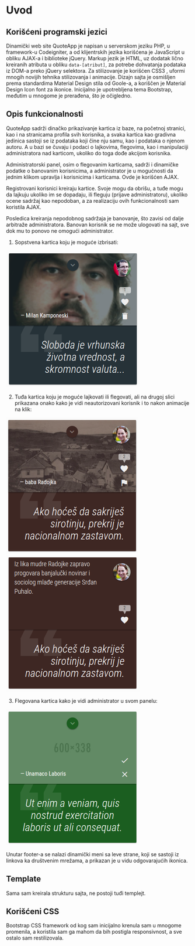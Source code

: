 # Uvod
## Korišćeni programski jezici
Dinamički web site QuoteApp je napisan u serverskom jeziku PHP, u framework-u Codeigniter, a od klijentrskih jezika korišćena je JavaScript u obliku AJAX-a i biblioteke jQuery. Markup jezik je HTML, uz dodatak lično kreiranih atributa u obliku ```data-[atribut]```, za potrebe dohvatanja podataka iz DOM-a preko jQuery selektora. Za stilizovanje je korišćen CSS3 , uformi mnogih novijih tehnika stilizovanja i animacije. Dizajn sajta je osmišljen prema standardima Material Design stila od Goole-a, a koriščen je Material Design Icon font za ikonice. Inicijalno je upotrebljena tema Bootstrap, međutim u mnogome je prerađena, što je očigledno.
## Opis funkcionalnosti
QuoteApp sadrži dinačko prikazivanje kartica iz baze, na početnoj stranici, kao i na stranicama profila svih korisnika, a svaka kartica kao gradivna jedinica sastoji se iz podataka koji čine nju samu, kao i podataka o njenom autoru. A u bazi se čuvaju i podaci o lajkovima, flegovima, kao i manipulaciji administratora nad karticom, ukoliko do toga dođe akcijom korisnika.

Administratorski panel, osim o flegovanim karticama, sadrži i dinamičke podatke o banovanim korisnicima, a administrator je u mogućnosti da jednim klikom upravlja i korisnicima i karticama. Ovde je korišćen AJAX.

Registrovani korisnici kreiraju kartice. Svoje mogu da obrišu, a tuđe mogu da lajkuju ukoliko im se dopadaju, ili fleguju (prijave administratoru), ukoliko ocene sadržaj kao nepodoban, a za realizaciju ovih funkcionalnosti sam koristila AJAX.

Posledica kreiranja nepodobnog sadržaja je banovanje, što zavisi od dalje arbitraže administratora. Banovan korisnik se ne može ulogovati na sajt, sve dok mu to ponovo ne omogući administrator.

1. Sopstvena kartica koju je moguće izbrisati:

![](own-card.png)

2. Tuđa kartica koju je moguće lajkovati ili flegovati, ali na drugoj slici prikazana onako kako je vidi neautorizovani korisnik i to nakon animacije na klik:

![](other-card.png)![](cart-info.png)

3. Flegovana kartica kako je vidi administrator u svom panelu:

![](dashboart-card.png)

Unutar footer-a se nalazi dinamički meni sa leve strane, koji se sastoji iz linkova ka društvenim mrežama, a prikazan je u vidu odgovarajućih ikonica.
## Template
Sama sam kreirala strukturu sajta, ne postoji tuđi templejt.
## Korišćeni CSS
Bootstrap CSS framework od kog sam inicijalno krenula sam u mnogome promenila, a koristila sam ga mahom da bih postigla responsivnost, a sve ostalo sam restilizovala.




